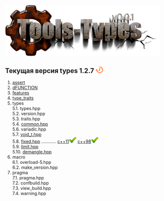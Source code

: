 ﻿[![logo](logo.png)](../README.md "for users")  

[P]: icons/progress.png
[V]: icons/success.png
[X]: icons/failed.png
[D]: icons/danger.png
[E]: icons/empty.png
[N]: icons/na.png

[M]: #main "проект tools-types"  
[MINGW]:  #mingw-new.md "поддержка компиляторов mingw"  
[VS-NEW]: #msvc-new.md  "поддержка новых компиляторов msvc"  
[VS-OLD]: #msvc-old.md  "поддержка старых компиляторов msvc"  


Текущая версия types 1.2.7 [![P]][M]  
------
1. [assert][01]  
2. [dFUNCTION][02]  
3. [features][03]  
4. [type_traits][04]  
5. types  
    5.1. types.hpp  
    5.2. version.hpp  
    5.3. traits.hpp  
    5.4. [common.hpp][51]  
    5.6. variadic.hpp  
    5.7. [void_t.hpp][57]  
    5.8. [fixed.hpp][58] ............ [c++11][58-11][![V]][58-11]  [c++98][58-98][![V]][58-11]  
    5.9. [limit.hpp][59]  
    5.10. [demangle.hpp][510]  
6. macro  
    6.1. overload-5.hpp  
    6.2. make_version.hpp  
7. pragma  
    7.1. pragma.hpp  
    7.2. confbuild.hpp  
    7.3. view_build.hpp  
    7.4. warning.hpp  


[01]: cpp/assert.md           "улучшенный assert"  
[02]: cpp/dfunction.md        "макрос dFUNCTION раскрывается в текст, хранящий имя и сигнатуру функции, где он был использован"  
[03]: cpp/features.md         "здесь выявляются возможности компилятора"  
[04]: cpp/type_traits.md      "подключает type_traits"  
[51]: cpp/types/common.md     "сборник мета-алгоритмов общего назначения"  
[57]: cpp/types/void_t.md     "идиома std::void_t: sfinae-конструкция"  

[58]: cpp/types/fixed.md      "типы фиксированного размера"  
[58-98]: cpp/types/fixed/fixed-cpp98.md  "типы фиксированного размера: для старых компилторов, которые не поддерживают с++11"  
[58-11]: cpp/types/fixed/fixed-cpp11.md  "типы фиксированного размера: для компилторов в с поддержкой с++11"  

[59]: cpp/types/limit.md      "определяет макс/мин значения различных целочисленных типов"  
[510]: cpp/types/demangle.md  "преобразует результат typeid(T).name() в человеко-читабельный вид"  